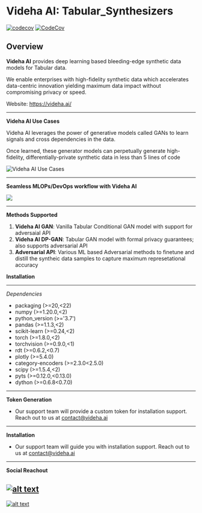 # Videha AI: Tabular_Synthesizers
[![codecov](https://codecov.io/gh/videha-ai/Tabular_Synthesizers/branch/main/graph/badge.svg?token=5VSP2B3Y4Y)](https://codecov.io/gh/videha-ai/Tabular_Synthesizers)
[![CodeCov](https://github.com/videha-ai/Tabular_Synthesizers/actions/workflows/codeconv.yml/badge.svg)](https://github.com/videha-ai/Tabular_Synthesizers/actions/workflows/codeconv.yml)


**Overview**
---
**Videha AI** provides deep learning based bleeding-edge synthetic data models for Tabular data.

We enable enterprises with high-fidelity synthetic data which accelerates data-centric innovation yielding maximum data impact without compromising privacy or speed.

Website: https://videha.ai/

---     

**Videha AI Use Cases**

Videha AI leverages the power of generative models called GANs to learn signals and cross dependencies in the data. 

Once learned, these generator models can perpetually generate high-fidelity, differentially-private synthetic data in less than 5 lines of code


![](https://i.imgur.com/bXaJXZl.png "Videha AI Use Cases")

---

**Seamless MLOPs/DevOps workflow with Videha AI**

![](https://i.imgur.com/R0dTQZ6.png)

---

 **Methods Supported**

1. **Videha AI GAN**: Vanilla Tabular Conditional GAN model with support for adversaial API 
2. **Videha AI DP-GAN**:  Tabular GAN model with formal privacy guarantees; also supports adversarial API
3. **Adversarial API**: Various ML based Adversarial methods to finetune and distill the syntheic data samples to capture maximum represetational accuracy

**Installation**
___

*Dependencies*

- packaging (>=20,<22)
- numpy (>=1.20.0,<2)
- python_version (>='3.7')
- pandas (>=1.1.3,<2)
- scikit-learn (>=0.24,<2)
- torch (>=1.8.0,<2)
- torchvision  (>=0.9.0,<1)
- rdt (>=0.6.2,<0.7)
- plotly (>=5.4.0)
- category-encoders (>=2.3.0<2.5.0)
- scipy (>=1.5.4,<2)
- pyts  (>=0.12.0,<0.13.0)
- dython (>=0.6.8<0.7.0)

---
**Token Generation**
- Our support team will provide a custom token for installation support. Reach out to us at contact@videha.ai 

---
**Installation**
- Our support team will guide you with installation support. Reach out to us at contact@videha.ai

---


**Social Reachout**


[![alt text][1.1]][1]
---

[![alt text][2.1]][2]


[1.1]: https://i.imgur.com/YCdR3o9.png 
[1]:   https://twitter.com/VidehaAI

[2.1]: https://i.imgur.com/rwYRqn6.png
[2]:https://www.linkedin.com/company/videha-ai/


